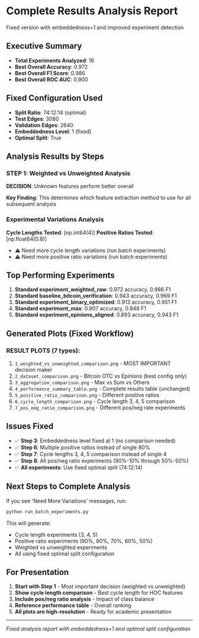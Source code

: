 # Complete Results Analysis Report

Fixed version with embeddedness=1 and improved experiment detection

## Executive Summary

- **Total Experiments Analyzed**: 16
- **Best Overall Accuracy**: 0.972
- **Best Overall F1 Score**: 0.986
- **Best Overall ROC AUC**: 0.900

## Fixed Configuration Used

- **Split Ratio**: 74:12:14 (optimal)
- **Test Edges**: 3080
- **Validation Edges**: 2640
- **Embeddedness Level**: 1 (fixed)
- **Optimal Split**: True

## Analysis Results by Steps

### STEP 1: Weighted vs Unweighted Analysis

**DECISION**: Unknown features perform better overall

**Key Finding**: This determines which feature extraction method to use for all subsequent analysis

### Experimental Variations Analysis

**Cycle Lengths Tested**: [np.int64(4)]
**Positive Ratios Tested**: [np.float64(0.8)]

- ⚠️ Need more cycle length variations (run batch experiments)
- ⚠️ Need more positive ratio variations (run batch experiments)

## Top Performing Experiments

1. **Standard experiment_weighted_raw**: 0.972 accuracy, 0.986 F1
2. **Standard baseline_bitcoin_verification**: 0.943 accuracy, 0.969 F1
3. **Standard experiment_binary_optimized**: 0.913 accuracy, 0.951 F1
4. **Standard experiment_max**: 0.907 accuracy, 0.948 F1
5. **Standard experiment_epinions_aligned**: 0.893 accuracy, 0.943 F1

## Generated Plots (Fixed Workflow)

### RESULT PLOTS (7 types):
1. `1_weighted_vs_unweighted_comparison.png` - MOST IMPORTANT decision maker
2. `2_dataset_comparison.png` - Bitcoin OTC vs Epinions (best config only)
3. `3_aggregation_comparison.png` - Max vs Sum vs Others
4. `4_performance_summary_table.png` - Complete results table (unchanged)
5. `5_positive_ratio_comparison.png` - Different positive ratios
6. `6_cycle_length_comparison.png` - Cycle length 3, 4, 5 comparison
7. `7_pos_neg_ratio_comparison.png` - Different pos/neg rate experiments

## Issues Fixed

- ✅ **Step 3**: Embeddedness level fixed at 1 (no comparison needed)
- ✅ **Step 6**: Multiple positive ratios instead of single 80%
- ✅ **Step 7**: Cycle lengths 3, 4, 5 comparison instead of single 4
- ✅ **Step 8**: All pos/neg ratio experiments (90%-10% through 50%-50%)
- ✅ **All experiments**: Use fixed optimal split (74:12:14)

## Next Steps to Complete Analysis

If you see 'Need More Variations' messages, run:
```bash
python run_batch_experiments.py
```

This will generate:
- Cycle length experiments (3, 4, 5)
- Positive ratio experiments (90%, 80%, 70%, 60%, 50%)
- Weighted vs unweighted experiments
- All using fixed optimal split configuration

## For Presentation

1. **Start with Step 1** - Most important decision (weighted vs unweighted)
2. **Show cycle length comparison** - Best cycle length for HOC features
3. **Include pos/neg ratio analysis** - Impact of class balance
4. **Reference performance table** - Overall ranking
5. **All plots are high-resolution** - Ready for academic presentation

---
*Fixed analysis report with embeddedness=1 and optimal split configuration*
